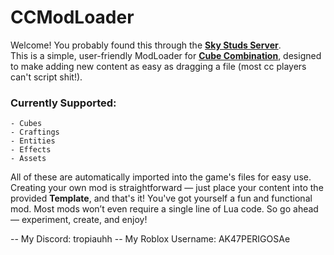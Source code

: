 # CCModLoader

Welcome! You probably found this through the [**Sky Studs Server**](https://discord.com/invite/5JbZ9vCEXm).  
This is a simple, user-friendly ModLoader for [**Cube Combination**](https://www.roblox.com/games/9798463281/Boss-Respawning-Cube-Combination), designed to make adding new content as easy as dragging a file (most cc players can't script shit!).

### Currently Supported:
```
- Cubes  
- Craftings  
- Entities  
- Effects  
- Assets  
```

All of these are automatically imported into the game's files for easy use.
Creating your own mod is straightforward — just place your content into the provided **Template**, and that's it! You've got yourself a fun and functional mod.
Most mods won’t even require a single line of Lua code. So go ahead — experiment, create, and enjoy!

-- My Discord: tropiauhh
-- My Roblox Username: AK47PERIGOSAe
